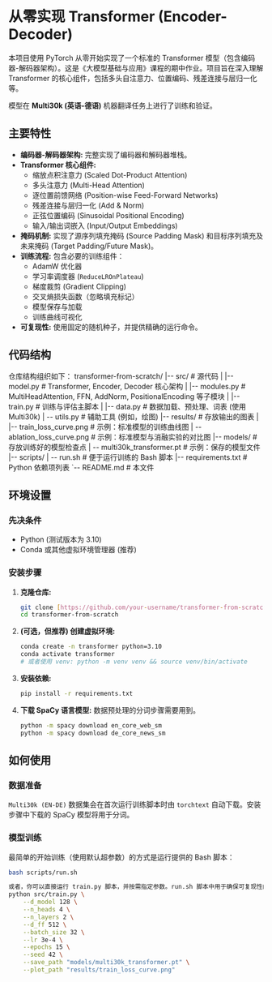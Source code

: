 # 从零实现 Transformer (Encoder-Decoder)

本项目使用 PyTorch 从零开始实现了一个标准的 Transformer 模型（包含编码器-解码器架构）。这是《大模型基础与应用》课程的期中作业。项目旨在深入理解 Transformer 的核心组件，包括多头自注意力、位置编码、残差连接与层归一化等。

模型在 **Multi30k (英语-德语)** 机器翻译任务上进行了训练和验证。

## 主要特性

* **编码器-解码器架构:** 完整实现了编码器和解码器堆栈。
* **Transformer 核心组件:**
    * 缩放点积注意力 (Scaled Dot-Product Attention)
    * 多头注意力 (Multi-Head Attention)
    * 逐位置前馈网络 (Position-wise Feed-Forward Networks)
    * 残差连接与层归一化 (Add & Norm)
    * 正弦位置编码 (Sinusoidal Positional Encoding)
    * 输入/输出词嵌入 (Input/Output Embeddings)
* **掩码机制:** 实现了源序列填充掩码 (Source Padding Mask) 和目标序列填充及未来掩码 (Target Padding/Future Mask)。
* **训练流程:** 包含必要的训练组件：
    * AdamW 优化器
    * 学习率调度器 (`ReduceLROnPlateau`)
    * 梯度裁剪 (Gradient Clipping)
    * 交叉熵损失函数（忽略填充标记）
    * 模型保存与加载
    * 训练曲线可视化
* **可复现性:** 使用固定的随机种子，并提供精确的运行命令。

## 代码结构
仓库结构组织如下：
transformer-from-scratch/ |-- src/ # 源代码 | |-- model.py # Transformer, Encoder, Decoder 核心架构 | |-- modules.py # MultiHeadAttention, FFN, AddNorm, PositionalEncoding 等子模块 | |-- train.py # 训练与评估主脚本 | |-- data.py # 数据加载、预处理、词表 (使用 Multi30k) | -- utils.py # 辅助工具 (例如，绘图) |-- results/ # 存放输出的图表 | |-- train_loss_curve.png # 示例：标准模型的训练曲线图 | -- ablation_loss_curve.png # 示例：标准模型与消融实验的对比图 |-- models/ # 存放训练好的模型检查点 | -- multi30k_transformer.pt # 示例：保存的模型文件 |-- scripts/ | -- run.sh # 便于运行训练的 Bash 脚本 |-- requirements.txt # Python 依赖项列表 `-- README.md # 本文件

## 环境设置

### 先决条件

* Python (测试版本为 3.10)
* Conda 或其他虚拟环境管理器 (推荐)

### 安装步骤

1.  **克隆仓库:**
    ```bash
    git clone [https://github.com/your-username/transformer-from-scratch.git](https://github.com/your-username/transformer-from-scratch.git) # <-- 替换为你的仓库 URL
    cd transformer-from-scratch
    ```

2.  **(可选，但推荐) 创建虚拟环境:**
    ```bash
    conda create -n transformer python=3.10
    conda activate transformer
    # 或者使用 venv: python -m venv venv && source venv/bin/activate
    ```

3.  **安装依赖:**
    ```bash
    pip install -r requirements.txt
    ```
   

4.  **下载 SpaCy 语言模型:** 数据预处理的分词步骤需要用到。
    ```bash
    python -m spacy download en_core_web_sm
    python -m spacy download de_core_news_sm
    ```

## 如何使用

### 数据准备

`Multi30k (EN-DE)` 数据集会在首次运行训练脚本时由 `torchtext` 自动下载。安装步骤中下载的 SpaCy 模型将用于分词。

### 模型训练

最简单的开始训练（使用默认超参数）的方式是运行提供的 Bash 脚本：

```bash
bash scripts/run.sh

或者，你可以直接运行 train.py 脚本，并按需指定参数。run.sh 脚本中用于确保可复现性的精确命令（包含随机种子）如下：
python src/train.py \
    --d_model 128 \
    --n_heads 4 \
    --n_layers 2 \
    --d_ff 512 \
    --batch_size 32 \
    --lr 3e-4 \
    --epochs 15 \
    --seed 42 \
    --save_path "models/multi30k_transformer.pt" \
    --plot_path "results/train_loss_curve.png"